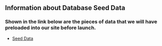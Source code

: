 ## Information about Database Seed Data 
### Shown in the link below are the pieces of data that we will have preloaded into our site before launch. 
* [Seed Data](https://github.com/DiegoFraR/swe3313Project/blob/main/Technical%20Design/SeedData.md)
